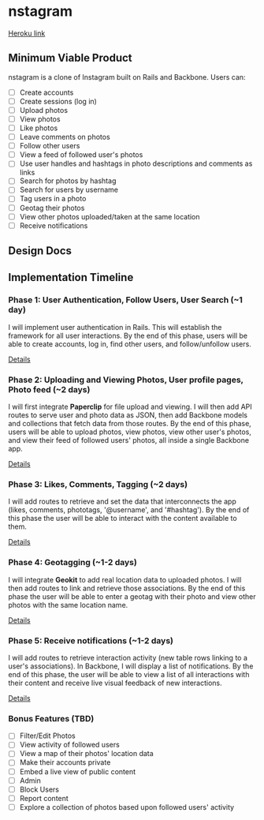 # nstagram

[Heroku link][heroku]

[heroku]: #

## Minimum Viable Product
nstagram is a clone of Instagram built on Rails and Backbone. Users can:


- [ ] Create accounts
- [ ] Create sessions (log in)
- [ ] Upload photos
- [ ] View photos
- [ ] Like photos
- [ ] Leave comments on photos
- [ ] Follow other users
- [ ] View a feed of followed user's photos
- [ ] Use user handles and hashtags in photo descriptions and comments as links
- [ ] Search for photos by hashtag
- [ ] Search for users by username
- [ ] Tag users in a photo
- [ ] Geotag their photos
- [ ] View other photos uploaded/taken at the same location
- [ ] Receive notifications

## Design Docs


## Implementation Timeline

### Phase 1: User Authentication, Follow Users, User Search (~1 day)
I will implement user authentication in Rails. This will establish the framework for all user interactions. By the end of this phase, users will be able to create accounts, log in, find other users, and follow/unfollow users.

[Details][phase-one]

### Phase 2: Uploading and Viewing Photos, User profile pages, Photo feed (~2 days)
I will first integrate **Paperclip** for file upload and viewing. I will then add API routes to serve user and photo data as JSON, then add Backbone models and collections that fetch data from those routes. By the end of this phase, users will be able to upload photos, view photos, view other user's photos, and view their feed of followed users' photos, all inside a single Backbone app.

[Details][phase-two]

### Phase 3: Likes, Comments, Tagging (~2 days)
I will add routes to retrieve and set the data that interconnects the app (likes, comments, phototags, '@username', and '#hashtag'). By the end of this phase the user will be able to interact with the content available to them.

[Details][phase-three]

### Phase 4: Geotagging (~1-2 days)
I will integrate **Geokit** to add real location data to uploaded photos. I will then add routes to link and retrieve those associations. By the end of this phase the user will be able to enter a geotag with their photo and view other photos with the same location name.

[Details][phase-four]

### Phase 5: Receive notifications (~1-2 days)
I will add routes to retrieve interaction activity (new table rows linking to a user's associations). In Backbone, I will display a list of notifications. By the end of this phase, the user will be able to view a list of all interactions with their content and receive live visual feedback of new interactions.

[Details][phase-five]

### Bonus Features (TBD)
- [ ] Filter/Edit Photos
- [ ] View activity of followed users
- [ ] View a map of their photos' location data
- [ ] Make their accounts private
- [ ] Embed a live view of public content
- [ ] Admin
- [ ] Block Users
- [ ] Report content
- [ ] Explore a collection of photos based upon followed users' activity

[phase-one]: ./docs/phases/phase1.md
[phase-two]: ./docs/phases/phase2.md
[phase-three]: ./docs/phases/phase3.md
[phase-four]: ./docs/phases/phase4.md
[phase-five]: ./docs/phases/phase5.md

